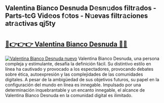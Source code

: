 ## Valentina Bianco Desnuda D𝚎sn𝚞dos filtr𝚊dos - Parts-tcG Vid𝚎os f𝚘tos - N𝚞evas filtr𝚊ciones atr𝚊ctivas qj5ty

# <h2><a href="http://mbbnc0c.tromn.icu/?c=Valentina+Bianco+Desnuda">🔗👉👉👉 Valentina Bianco Desnuda 🔗🔗</a></h2>

[![Valentina Bianco Desnuda nuevo](https://i.imgur.com/pEAQMta.gif)](http://mbbnc0c.tromn.icu/?c=Valentina+Bianco+Desnuda)
Valentina Bianco Desnuda, una persona compleja y estimulante, desafía la definición fácil. Su distintivo estilo en línea ha cautivado y provocado a los espectadores, provocando debates sobre ética, autoexpresión y las complejidades de las comunidades digitales. A pesar de la ambigüedad de sus objetivos futuros, su papel en la configuración del mundo en línea es innegable. Impulsado por una determinación inquebrantable y un encanto innegable, el alcance de Valentina Bianco Desnuda en la comunidad digital es ilimitado.
